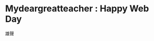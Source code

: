 <!DOCTYPE html>
<html>
<head>
    <title>MY First web programming</title>
	<meta charset="utf-8">
</head>

<body>

<h1>Mydeargreatteacher : Happy Web Day</h1>

<p>雄聲</p>

</body>
</html>
